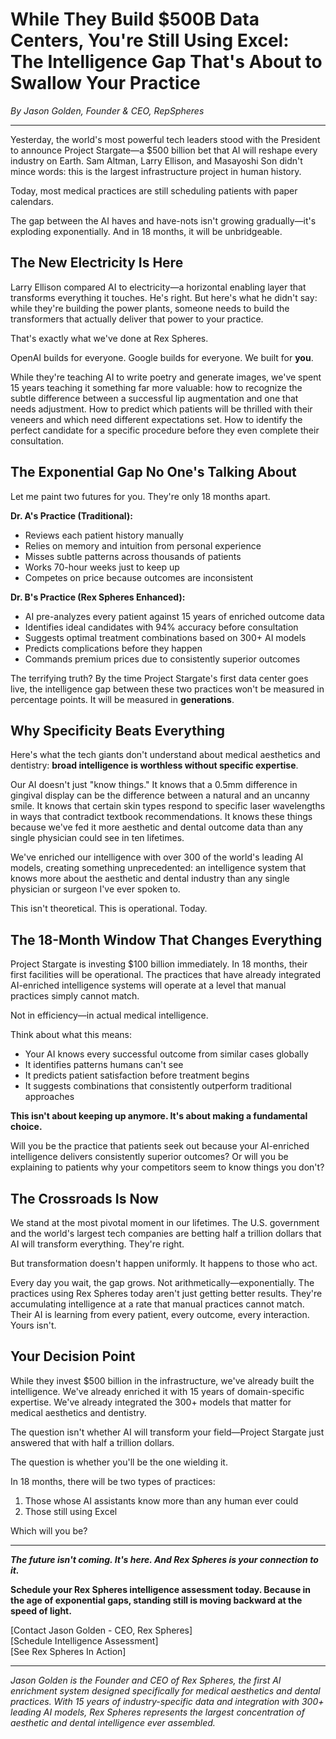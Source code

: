 # While They Build $500B Data Centers, You're Still Using Excel: The Intelligence Gap That's About to Swallow Your Practice

*By Jason Golden, Founder & CEO, RepSpheres*

---

Yesterday, the world's most powerful tech leaders stood with the President to announce Project Stargate—a $500 billion bet that AI will reshape every industry on Earth. Sam Altman, Larry Ellison, and Masayoshi Son didn't mince words: this is the largest infrastructure project in human history.

Today, most medical practices are still scheduling patients with paper calendars.

The gap between the AI haves and have-nots isn't growing gradually—it's exploding exponentially. And in 18 months, it will be unbridgeable.

## The New Electricity Is Here

Larry Ellison compared AI to electricity—a horizontal enabling layer that transforms everything it touches. He's right. But here's what he didn't say: while they're building the power plants, someone needs to build the transformers that actually deliver that power to your practice.

That's exactly what we've done at Rex Spheres.

OpenAI builds for everyone. Google builds for everyone. We built for **you**.

While they're teaching AI to write poetry and generate images, we've spent 15 years teaching it something far more valuable: how to recognize the subtle difference between a successful lip augmentation and one that needs adjustment. How to predict which patients will be thrilled with their veneers and which need different expectations set. How to identify the perfect candidate for a specific procedure before they even complete their consultation.

## The Exponential Gap No One's Talking About

Let me paint two futures for you. They're only 18 months apart.

**Dr. A's Practice (Traditional):**
- Reviews each patient history manually
- Relies on memory and intuition from personal experience
- Misses subtle patterns across thousands of patients
- Works 70-hour weeks just to keep up
- Competes on price because outcomes are inconsistent

**Dr. B's Practice (Rex Spheres Enhanced):**
- AI pre-analyzes every patient against 15 years of enriched outcome data
- Identifies ideal candidates with 94% accuracy before consultation
- Suggests optimal treatment combinations based on 300+ AI models
- Predicts complications before they happen
- Commands premium prices due to consistently superior outcomes

The terrifying truth? By the time Project Stargate's first data center goes live, the intelligence gap between these two practices won't be measured in percentage points. It will be measured in **generations**.

## Why Specificity Beats Everything

Here's what the tech giants don't understand about medical aesthetics and dentistry: **broad intelligence is worthless without specific expertise**.

Our AI doesn't just "know things." It knows that a 0.5mm difference in gingival display can be the difference between a natural and an uncanny smile. It knows that certain skin types respond to specific laser wavelengths in ways that contradict textbook recommendations. It knows these things because we've fed it more aesthetic and dental outcome data than any single physician could see in ten lifetimes.

We've enriched our intelligence with over 300 of the world's leading AI models, creating something unprecedented: an intelligence system that knows more about the aesthetic and dental industry than any single physician or surgeon I've ever spoken to.

This isn't theoretical. This is operational. Today.

## The 18-Month Window That Changes Everything

Project Stargate is investing $100 billion immediately. In 18 months, their first facilities will be operational. The practices that have already integrated AI-enriched intelligence systems will operate at a level that manual practices simply cannot match.

Not in efficiency—in actual medical intelligence.

Think about what this means:
- Your AI knows every successful outcome from similar cases globally
- It identifies patterns humans can't see
- It predicts patient satisfaction before treatment begins
- It suggests combinations that consistently outperform traditional approaches

**This isn't about keeping up anymore. It's about making a fundamental choice.**

Will you be the practice that patients seek out because your AI-enriched intelligence delivers consistently superior outcomes? Or will you be explaining to patients why your competitors seem to know things you don't?

## The Crossroads Is Now

We stand at the most pivotal moment in our lifetimes. The U.S. government and the world's largest tech companies are betting half a trillion dollars that AI will transform everything. They're right.

But transformation doesn't happen uniformly. It happens to those who act.

Every day you wait, the gap grows. Not arithmetically—exponentially. The practices using Rex Spheres today aren't just getting better results. They're accumulating intelligence at a rate that manual practices cannot match. Their AI is learning from every patient, every outcome, every interaction. Yours isn't.

## Your Decision Point

While they invest $500 billion in the infrastructure, we've already built the intelligence. We've already enriched it with 15 years of domain-specific expertise. We've already integrated the 300+ models that matter for medical aesthetics and dentistry.

The question isn't whether AI will transform your field—Project Stargate just answered that with half a trillion dollars.

The question is whether you'll be the one wielding it.

In 18 months, there will be two types of practices:
1. Those whose AI assistants know more than any human ever could
2. Those still using Excel

Which will you be?

---

***The future isn't coming. It's here. And Rex Spheres is your connection to it.***

**Schedule your Rex Spheres intelligence assessment today. Because in the age of exponential gaps, standing still is moving backward at the speed of light.**

[Contact Jason Golden - CEO, Rex Spheres]  
[Schedule Intelligence Assessment]  
[See Rex Spheres In Action]

---

*Jason Golden is the Founder and CEO of Rex Spheres, the first AI enrichment system designed specifically for medical aesthetics and dental practices. With 15 years of industry-specific data and integration with 300+ leading AI models, Rex Spheres represents the largest concentration of aesthetic and dental intelligence ever assembled.*